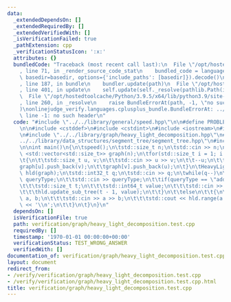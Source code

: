 ```yaml
---
data:
  _extendedDependsOn: []
  _extendedRequiredBy: []
  _extendedVerifiedWith: []
  _isVerificationFailed: true
  _pathExtension: cpp
  _verificationStatusIcon: ':x:'
  attributes: {}
  bundledCode: "Traceback (most recent call last):\n  File \"/opt/hostedtoolcache/Python/3.9.5/x64/lib/python3.9/site-packages/onlinejudge_verify/documentation/build.py\"\
    , line 71, in _render_source_code_stat\n    bundled_code = language.bundle(stat.path,\
    \ basedir=basedir, options={'include_paths': [basedir]}).decode()\n  File \"/opt/hostedtoolcache/Python/3.9.5/x64/lib/python3.9/site-packages/onlinejudge_verify/languages/cplusplus.py\"\
    , line 187, in bundle\n    bundler.update(path)\n  File \"/opt/hostedtoolcache/Python/3.9.5/x64/lib/python3.9/site-packages/onlinejudge_verify/languages/cplusplus_bundle.py\"\
    , line 401, in update\n    self.update(self._resolve(pathlib.Path(included), included_from=path))\n\
    \  File \"/opt/hostedtoolcache/Python/3.9.5/x64/lib/python3.9/site-packages/onlinejudge_verify/languages/cplusplus_bundle.py\"\
    , line 260, in _resolve\n    raise BundleErrorAt(path, -1, \"no such header\"\
    )\nonlinejudge_verify.languages.cplusplus_bundle.BundleErrorAt: ../../library/general/speed.hpp:\
    \ line -1: no such header\n"
  code: "#include \"../../library/general/speed.hpp\"\n\n#define PROBLEM \"https://www.hackerrank.com/challenges/subtrees-and-paths/problem\"\
    \n\n#include <cstddef>\n#include <cstdint>\n#include <iostream>\n#include <vector>\n\
    \n#include \"../../library/graph/heavy_light_decomposition.hpp\"\n#include \"\
    ../../library/data_structures/segment_tree/segment_tree.hpp\"\n#include \"../../library/data_structures/segment_tree/segment_tree_functions/segment_tree_maximum.hpp\"\
    \n\nint main()\n{\n\tspeed();\n\tstd::size_t n;\n\tstd::cin >> n;\n\tstd::vector\
    \ <std::vector<std::size_t>> graph(n);\n\tfor(std::size_t i = 1; i < n; ++i)\n\
    \t{\n\t\tstd::size_t u, v;\n\t\tstd::cin >> u >> v;\n\t\t--u;\n\t\t--v;\n\t\t\
    graph[u].push_back(v);\n\t\tgraph[v].push_back(u);\n\t}\n\tHeavyLightDecomposition<SegmentTree<Maximum<MaximumNode<std::int64_t>>>>\
    \ hld(graph);\n\tstd::int32_t q;\n\tstd::cin >> q;\n\twhile(q--)\n\t{\n\t\tstd::string\
    \ queryType;\n\t\tstd::cin >> queryType;\n\t\tif(queryType == \"add\")\n\t\t{\n\
    \t\t\tstd::size_t t;\n\t\t\tstd::int64_t value;\n\t\t\tstd::cin >> t >> value;\n\
    \t\t\thld.update_sub_tree(t - 1, value);\n\t\t}\n\t\telse\n\t\t{\n\t\t\tstd::size_t\
    \ a, b;\n\t\t\tstd::cin >> a >> b;\n\t\t\tstd::cout << hld.range(a - 1, b - 1)\
    \ << '\\n';\n\t\t}\n\t}\n}\n"
  dependsOn: []
  isVerificationFile: true
  path: verification/graph/heavy_light_decomposition.test.cpp
  requiredBy: []
  timestamp: '1970-01-01 00:00:00+00:00'
  verificationStatus: TEST_WRONG_ANSWER
  verifiedWith: []
documentation_of: verification/graph/heavy_light_decomposition.test.cpp
layout: document
redirect_from:
- /verify/verification/graph/heavy_light_decomposition.test.cpp
- /verify/verification/graph/heavy_light_decomposition.test.cpp.html
title: verification/graph/heavy_light_decomposition.test.cpp
---
```

